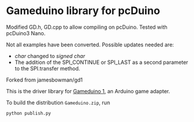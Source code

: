 # Gameduino library for pcDuino

Modified GD.h, GD.cpp to allow compiling on pcDuino.
Tested with pcDuino3 Nano.

Not all examples have been converted. Possible updates needed are:

- *char* changed to *signed char* 
- The addition of the SPI_CONTINUE or SPI_LAST as a second parameter to the SPI.transfer method.

Forked from jamesbowman/gd1

This is the driver library for
[Gameduino 1](http://excamera.com/sphinx/gameduino/),
an Arduino game adapter.

To build the distribution `Gameduino.zip`, run

    python publish.py
